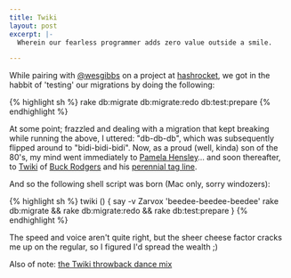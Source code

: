 ```yaml
---
title: Twiki
layout: post
excerpt: |-
  Wherein our fearless programmer adds zero value outside a smile.

---
```


While pairing with [@wesgibbs](http://twitter.com/wesgibbs) on a project at
[hashrocket](http://www.hashrocket.com), we got in the habbit of 'testing'
our migrations by doing the following:


{% highlight sh %}
    rake db:migrate db:migrate:redo db:test:prepare
{% endhighlight %}

At some point; frazzled and dealing with a migration that kept breaking while
running the above, I uttered: "db-db-db", which was subsequently flipped around
to "bidi-bidi-bidi". Now, as a proud (well, kinda) son of the 80's, my mind went
immediately to [Pamela Hensley](http://www.pamela-hensley.com/)&hellip; and soon
thereafter, to [Twiki](http://en.wikipedia.org/wiki/Twiki) of
[Buck Rodgers](http://www.imdb.com/title/tt0078579/) and his
[perennial tag line](http://www.youtube.com/watch?v=bS7MGflCbW0).

And so the following shell script was born (Mac only, sorry windozers):

{% highlight sh %}
    twiki () {
      say -v Zarvox 'beedee-beedee-beedee'
      rake db:migrate && rake db:migrate:redo && rake db:test:prepare
    }
{% endhighlight %}

The speed and voice aren't quite right, but the sheer cheese factor cracks me up
on the regular, so I figured I'd spread the wealth ;)

Also of note: [the Twiki throwback dance mix](http://www.youtube.com/watch?v=YAjyUoF928Q)

<!-- #hashrocket -->
